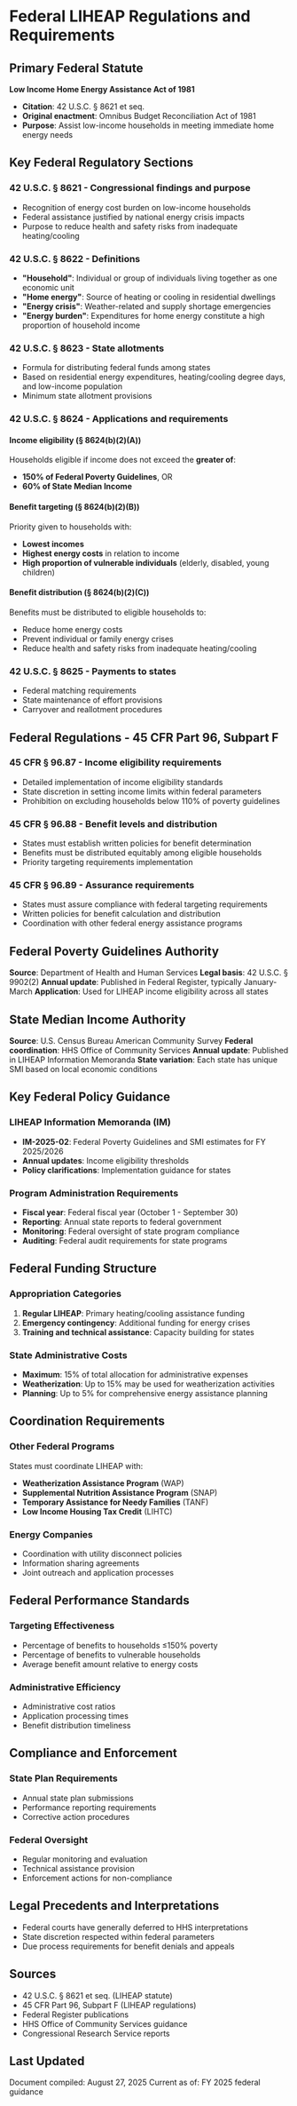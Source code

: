 # Federal LIHEAP Regulations and Requirements

## Primary Federal Statute
**Low Income Home Energy Assistance Act of 1981**
- **Citation**: 42 U.S.C. § 8621 et seq.
- **Original enactment**: Omnibus Budget Reconciliation Act of 1981
- **Purpose**: Assist low-income households in meeting immediate home energy needs

## Key Federal Regulatory Sections

### 42 U.S.C. § 8621 - Congressional findings and purpose
- Recognition of energy cost burden on low-income households
- Federal assistance justified by national energy crisis impacts
- Purpose to reduce health and safety risks from inadequate heating/cooling

### 42 U.S.C. § 8622 - Definitions
- **"Household"**: Individual or group of individuals living together as one economic unit
- **"Home energy"**: Source of heating or cooling in residential dwellings
- **"Energy crisis"**: Weather-related and supply shortage emergencies
- **"Energy burden"**: Expenditures for home energy constitute a high proportion of household income

### 42 U.S.C. § 8623 - State allotments
- Formula for distributing federal funds among states
- Based on residential energy expenditures, heating/cooling degree days, and low-income population
- Minimum state allotment provisions

### 42 U.S.C. § 8624 - Applications and requirements
#### Income eligibility (§ 8624(b)(2)(A))
Households eligible if income does not exceed the **greater of**:
- **150% of Federal Poverty Guidelines**, OR
- **60% of State Median Income**

#### Benefit targeting (§ 8624(b)(2)(B))
Priority given to households with:
- **Lowest incomes**
- **Highest energy costs** in relation to income
- **High proportion of vulnerable individuals** (elderly, disabled, young children)

#### Benefit distribution (§ 8624(b)(2)(C))
Benefits must be distributed to eligible households to:
- Reduce home energy costs
- Prevent individual or family energy crises
- Reduce health and safety risks from inadequate heating/cooling

### 42 U.S.C. § 8625 - Payments to states
- Federal matching requirements
- State maintenance of effort provisions
- Carryover and reallotment procedures

## Federal Regulations - 45 CFR Part 96, Subpart F

### 45 CFR § 96.87 - Income eligibility requirements
- Detailed implementation of income eligibility standards
- State discretion in setting income limits within federal parameters
- Prohibition on excluding households below 110% of poverty guidelines

### 45 CFR § 96.88 - Benefit levels and distribution
- States must establish written policies for benefit determination
- Benefits must be distributed equitably among eligible households
- Priority targeting requirements implementation

### 45 CFR § 96.89 - Assurance requirements
- States must assure compliance with federal targeting requirements
- Written policies for benefit calculation and distribution
- Coordination with other federal energy assistance programs

## Federal Poverty Guidelines Authority
**Source**: Department of Health and Human Services
**Legal basis**: 42 U.S.C. § 9902(2)
**Annual update**: Published in Federal Register, typically January-March
**Application**: Used for LIHEAP income eligibility across all states

## State Median Income Authority
**Source**: U.S. Census Bureau American Community Survey
**Federal coordination**: HHS Office of Community Services
**Annual update**: Published in LIHEAP Information Memoranda
**State variation**: Each state has unique SMI based on local economic conditions

## Key Federal Policy Guidance

### LIHEAP Information Memoranda (IM)
- **IM-2025-02**: Federal Poverty Guidelines and SMI estimates for FY 2025/2026
- **Annual updates**: Income eligibility thresholds
- **Policy clarifications**: Implementation guidance for states

### Program Administration Requirements
- **Fiscal year**: Federal fiscal year (October 1 - September 30)
- **Reporting**: Annual state reports to federal government
- **Monitoring**: Federal oversight of state program compliance
- **Auditing**: Federal audit requirements for state programs

## Federal Funding Structure

### Appropriation Categories
1. **Regular LIHEAP**: Primary heating/cooling assistance funding
2. **Emergency contingency**: Additional funding for energy crises
3. **Training and technical assistance**: Capacity building for states

### State Administrative Costs
- **Maximum**: 15% of total allocation for administrative expenses
- **Weatherization**: Up to 15% may be used for weatherization activities
- **Planning**: Up to 5% for comprehensive energy assistance planning

## Coordination Requirements

### Other Federal Programs
States must coordinate LIHEAP with:
- **Weatherization Assistance Program** (WAP)
- **Supplemental Nutrition Assistance Program** (SNAP)
- **Temporary Assistance for Needy Families** (TANF)
- **Low Income Housing Tax Credit** (LIHTC)

### Energy Companies
- Coordination with utility disconnect policies
- Information sharing agreements
- Joint outreach and application processes

## Federal Performance Standards

### Targeting Effectiveness
- Percentage of benefits to households ≤150% poverty
- Percentage of benefits to vulnerable households
- Average benefit amount relative to energy costs

### Administrative Efficiency
- Administrative cost ratios
- Application processing times
- Benefit distribution timeliness

## Compliance and Enforcement

### State Plan Requirements
- Annual state plan submissions
- Performance reporting requirements
- Corrective action procedures

### Federal Oversight
- Regular monitoring and evaluation
- Technical assistance provision
- Enforcement actions for non-compliance

## Legal Precedents and Interpretations
- Federal courts have generally deferred to HHS interpretations
- State discretion respected within federal parameters
- Due process requirements for benefit denials and appeals

## Sources
- 42 U.S.C. § 8621 et seq. (LIHEAP statute)
- 45 CFR Part 96, Subpart F (LIHEAP regulations)
- Federal Register publications
- HHS Office of Community Services guidance
- Congressional Research Service reports

## Last Updated
Document compiled: August 27, 2025
Current as of: FY 2025 federal guidance